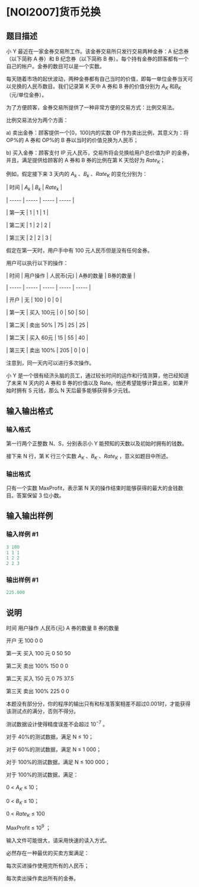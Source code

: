# [NOI2007]货币兑换

## 题目描述

小 Y 最近在一家金券交易所工作。该金券交易所只发行交易两种金券：A 纪念券（以下简称 A 券）和 B 纪念券（以下简称 B 券）。每个持有金券的顾客都有一个自己的帐户。金券的数目可以是一个实数。

每天随着市场的起伏波动，两种金券都有自己当时的价值，即每一单位金券当天可以兑换的人民币数目。我们记录第 K 天中 A 券和 B 券的价值分别为 $A_K$ 和$B_K$ （元/单位金券）。

为了方便顾客，金券交易所提供了一种非常方便的交易方式：比例交易法。

比例交易法分为两个方面：

a) 卖出金券：顾客提供一个[0，100]内的实数 OP 作为卖出比例，其意义为：将 OP%的 A 券和 OP%的 B 券以当时的价值兑换为人民币；

b) 买入金券：顾客支付 IP 元人民币，交易所将会兑换给用户总价值为IP 的金券，并且，满足提供给顾客的 A 券和 B 券的比例在第 K 天恰好为 $Rate_K$；

例如，假定接下来 3 天内的 $A_k$ 、$B_k$ 、$Rate_K$ 的变化分别为：

| 时间 | $A_k$ | $B_k$ | $Rate_k$ |

| ----- | ----- | ----- | ----- |

| 第一天 | 1 | 1 | 1 |

| 第二天 | 1 | 2 | 2 |

| 第三天 | 2 | 2 | 3 |

假定在第一天时，用户手中有 100 元人民币但是没有任何金券。

用户可以执行以下的操作：

| 时间 | 用户操作 | 人民币(元) | A券的数量 | B券的数量 |

| ----- | ----- | ----- | ----- | ----- |

| 开户 | 无 | $100$ | 0 | 0 |

| 第一天 | 买入 $100$元 | 0 | 50 | 50 |

| 第二天 | 卖出 $50\%$ | 75 | 25 | 25 |

| 第二天 | 买入 $60$元 | 15 | 55 | 40 |

| 第三天 | 卖出 $100\%$ | 205 | 0 | 0 |

注意到，同一天内可以进行多次操作。

小 Y 是一个很有经济头脑的员工，通过较长时间的运作和行情测算，他已经知道了未来 N 天内的 A 券和 B 券的价值以及 Rate。他还希望能够计算出来，如果开始时拥有 S 元钱，那么 N 天后最多能够获得多少元钱。

## 输入输出格式

### 输入格式

第一行两个正整数 N、S，分别表示小 Y 能预知的天数以及初始时拥有的钱数。

接下来 N 行，第 K 行三个实数 $A_K$ 、$B_K$ 、$Rate_K$ ，意义如题目中所述。

### 输出格式

只有一个实数 MaxProfit，表示第 N 天的操作结束时能够获得的最大的金钱数目。答案保留 3 位小数。

## 输入输出样例

### 输入样例 #1

```cpp
3 100
1 1 1
1 2 2
2 2 3
```


### 输出样例 #1

```cpp
225.000
```


## 说明

时间 用户操作 人民币(元) A 券的数量 B 券的数量

开户 无 100 0 0

第一天 买入 100 元 0 50 50

第二天 卖出 100% 150 0 0

第二天 买入 150 元 0 75 37.5

第三天 卖出 100% 225 0 0

本题没有部分分，你的程序的输出只有和标准答案相差不超过$0.001$时，才能获得该测试点的满分，否则不得分。

测试数据设计使得精度误差不会超过 $10^{-7}$ 。

对于 40%的测试数据，满足 N ≤ 10；

对于 60%的测试数据，满足 N ≤ 1 000；

对于 100%的测试数据，满足 N ≤ 100 000；

对于 100%的测试数据，满足：

0 < $A_K$ ≤ 10；

0 < $B_K$ ≤ 10；

0 < $Rate_K$ ≤ 100

MaxProfit ≤ $10^9$ ；

输入文件可能很大，请采用快速的读入方式。

必然存在一种最优的买卖方案满足：

每次买进操作使用完所有的人民币；

每次卖出操作卖出所有的金券。

